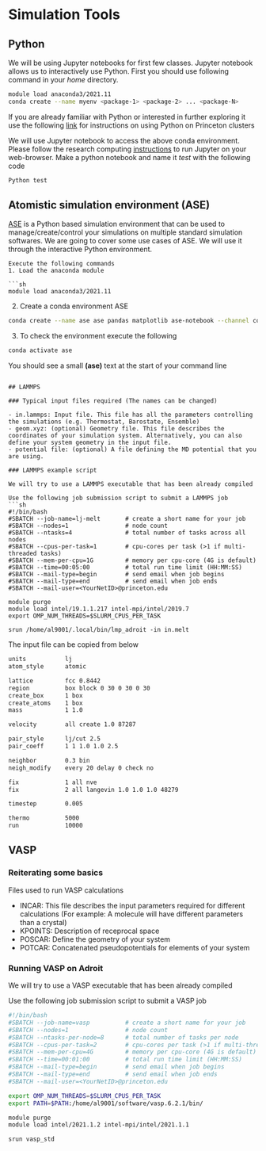 # Simulation Tools

## Python

We will be using Jupyter notebooks for first few classes. Jupyter notebook allows us to interactively use Python. First you should use following command in your *home* directory. 
```sh
module load anaconda3/2021.11
conda create --name myenv <package-1> <package-2> ... <package-N>
```
If you are already familiar with Python or interested in further exploring it use the following [link](https://researchcomputing.princeton.edu/support/knowledge-base/python) for instructions on using Python on Princeton clusters 

We will use Jupyter notebook to access the above conda environment. Please follow the research computing [instructions](https://researchcomputing.princeton.edu/support/knowledge-base/jupyter#ondemand) to run Jupyter on your web-browser. Make a python notebook and name it *test* with the following code 

   

```sh
Python test
```


## Atomistic simulation environment (ASE)

[ASE](https://wiki.fysik.dtu.dk/ase/index.html) is a Python based simulation environment that can be used to manage/create/control your simulations on 
multiple standard simulation softwares. We are going to cover some use cases of ASE. We will use it through the interactive Python environment.  

```{admonition} Create an ASE envoronment on Adroit using conda
Execute the following commands
1. Load the anaconda module 

```sh
module load anaconda3/2021.11
```
2. Create a conda environment ASE

```sh
conda create --name ase ase pandas matplotlib ase-notebook --channel conda-forge
```

3. To check the environment execute the following

```sh
conda activate ase
```
You should see a small **(ase)** text at the start of your command line

```

## LAMMPS

### Typical input files required (The names can be changed)

- in.lammps: Input file. This file has all the parameters controlling the simulations (e.g. Thermostat, Barostate, Ensemble) 
- geom.xyz: (optional) Geometry file. This file describes the coordinates of your simulation system. Alternatively, you can also define your system geometry in the input file.
- potential file: (optional) A file defining the MD potential that you are using.

### LAMMPS example script

We will try to use a LAMMPS executable that has been already compiled

Use the following job submission script to submit a LAMMPS job
```sh
#!/bin/bash
#SBATCH --job-name=lj-melt       # create a short name for your job
#SBATCH --nodes=1                # node count
#SBATCH --ntasks=4               # total number of tasks across all nodes
#SBATCH --cpus-per-task=1        # cpu-cores per task (>1 if multi-threaded tasks)
#SBATCH --mem-per-cpu=1G         # memory per cpu-core (4G is default)
#SBATCH --time=00:05:00          # total run time limit (HH:MM:SS)
#SBATCH --mail-type=begin        # send email when job begins
#SBATCH --mail-type=end          # send email when job ends
#SBATCH --mail-user=<YourNetID>@princeton.edu

module purge
module load intel/19.1.1.217 intel-mpi/intel/2019.7
export OMP_NUM_THREADS=$SLURM_CPUS_PER_TASK

srun /home/al9001/.local/bin/lmp_adroit -in in.melt
```

The input file can be copied from below

```sh
units           lj
atom_style      atomic

lattice         fcc 0.8442
region          box block 0 30 0 30 0 30
create_box      1 box
create_atoms    1 box
mass            1 1.0

velocity        all create 1.0 87287

pair_style      lj/cut 2.5
pair_coeff      1 1 1.0 1.0 2.5

neighbor        0.3 bin
neigh_modify    every 20 delay 0 check no

fix             1 all nve
fix             2 all langevin 1.0 1.0 1.0 48279

timestep        0.005

thermo          5000
run             10000
```

## VASP

### Reiterating some basics 

Files used to run VASP calculations
- INCAR: This file describes the input parameters required for different calculations (For example: A molecule will have different parameters than a crystal)
- KPOINTS: Description of receprocal space
- POSCAR: Define the geometry of your system
- POTCAR: Concatenated pseudopotentials for elements of your system 

### Running VASP on Adroit

We will try to use a VASP executable that has been already compiled

Use the following job submission script to submit a VASP job
```sh
#!/bin/bash
#SBATCH --job-name=vasp          # create a short name for your job
#SBATCH --nodes=1                # node count
#SBATCH --ntasks-per-node=8      # total number of tasks per node
#SBATCH --cpus-per-task=2        # cpu-cores per task (>1 if multi-threaded tasks)
#SBATCH --mem-per-cpu=4G         # memory per cpu-core (4G is default)
#SBATCH --time=00:01:00          # total run time limit (HH:MM:SS)
#SBATCH --mail-type=begin        # send email when job begins
#SBATCH --mail-type=end          # send email when job ends
#SBATCH --mail-user=<YourNetID>@princeton.edu

export OMP_NUM_THREADS=$SLURM_CPUS_PER_TASK
export PATH=$PATH:/home/al9001/software/vasp.6.2.1/bin/

module purge
module load intel/2021.1.2 intel-mpi/intel/2021.1.1

srun vasp_std
```

